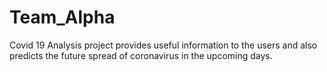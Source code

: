 # Team_Alpha
Covid 19 Analysis project provides useful information to the users and also predicts the future spread of coronavirus in the upcoming days.
